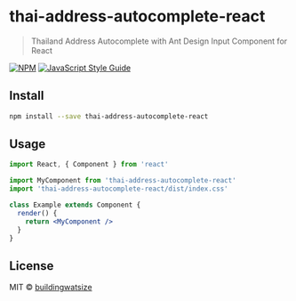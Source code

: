 # thai-address-autocomplete-react

> Thailand Address Autocomplete with Ant Design Input Component for React

[![NPM](https://img.shields.io/npm/v/thai-address-autocomplete-react.svg)](https://www.npmjs.com/package/thai-address-autocomplete-react) [![JavaScript Style Guide](https://img.shields.io/badge/code_style-standard-brightgreen.svg)](https://standardjs.com)

## Install

```bash
npm install --save thai-address-autocomplete-react
```

## Usage

```jsx
import React, { Component } from 'react'

import MyComponent from 'thai-address-autocomplete-react'
import 'thai-address-autocomplete-react/dist/index.css'

class Example extends Component {
  render() {
    return <MyComponent />
  }
}
```

## License

MIT © [buildingwatsize](https://github.com/buildingwatsize)
